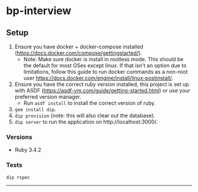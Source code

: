 # bp-interview

## Setup

1. Ensure you have docker + docker-compose installed (https://docs.docker.com/compose/gettingstarted/).
   - Note: Make sure docker is install in rootless mode. This should be the default for most OSes except linux. If that isn't an option due to limitations, follow this guide to run docker commands as a non-root user https://docs.docker.com/engine/install/linux-postinstall/.
2. Ensure you have the correct ruby version installed, this project is set up with ASDF (https://asdf-vm.com/guide/getting-started.html) or use your preferred version manager.
   - Run `asdf install` to install the correct version of ruby.
4. `gem install dip`.
5. `dip provision` (note: this will also clear out the database).
6. `dip server` to run the application on http://localhost:3000/.

### Versions
- Ruby 3.4.2

### Tests
`dip rspec`

---
